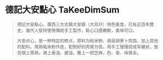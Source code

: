 # 德記大安點心 TaKeeDimSum 

> 德記大安點心，廣西三大古鎮大安鎮（大烏圩）特色美食，已有近百年歷史，幾代人堅持使用傳統手工製作，點心口感嫩軟，美味可口。

> 大安点心，是一种特定的糕点，原料为粘米粉、香菇胡萝卜肉馅，加上其他的配料。用熟粘米粉作皮，配制好的肉膏为馅，用手工慢慢捏成车辘状，放在锅上蒸熟，淋上香油、酱油，撒上一把芝麻，色、香、味俱全。

